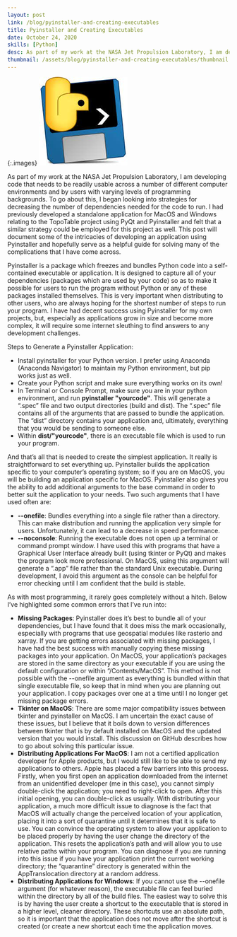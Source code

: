```yaml
---
layout: post
link: /blog/pyinstaller-and-creating-executables
title: Pyinstaller and Creating Executables
date: October 24, 2020
skills: [Python]
desc: As part of my work at the NASA Jet Propulsion Laboratory, I am developing code that needs to be readily usable across a number of different computer environments and by users with varying levels of programming backgrounds.
thumbnail: /assets/blog/pyinstaller-and-creating-executables/thumbnail.jpg
---
```


{:.images}
![Pyinstaller](/assets/blog/pyinstaller-and-creating-executables/thumbnail.jpg)

As part of my work at the NASA Jet Propulsion Laboratory, I am developing code that needs to be readily usable across a number of different computer environments and by users with varying levels of programming backgrounds. To go about this, I began looking into strategies for decreasing the number of dependencies needed for the code to run. I had previously developed a standalone application for MacOS and Windows relating to the TopoTable project using PyQt and Pyinstaller and felt that a similar strategy could be employed for this project as well. This post will document some of the intricacies of developing an application using Pyinstaller and hopefully serve as a helpful guide for solving many of the complications that I have come across.

Pyinstaller is a package which freezes and bundles Python code into a self-contained executable or application. It is designed to capture all of your dependencies (packages which are used by your code) so as to make it possible for users to run the program without Python or any of these packages installed themselves. This is very important when distributing to other users, who are always hoping for the shortest number of steps to run your program. I have had decent success using Pyinstaller for my own projects, but, especially as applications grow in size and become more complex, it will require some internet sleuthing to find answers to any development challenges.

Steps to Generate a Pyinstaller Application:
- Install pyinstaller for your Python version. I prefer using Anaconda (Anaconda Navigator) to maintain my Python environment, but pip works just as well.
- Create your Python script and make sure everything works on its own!
- In Terminal or Console Prompt, make sure you are in your python environment, and run **pyinstaller "yourcode"**. This will generate a “.spec” file and two output directories (build and dist). The “.spec” file contains all of the arguments that are passed to bundle the application. The “dist” directory contains your application and, ultimately, everything that you would be sending to someone else.
- Within **dist/"yourcode"**, there is an executable file which is used to run your program.

And that’s all that is needed to create the simplest application. It really is straightforward to set everything up. Pyinstaller builds the application specific to your computer’s operating system; so if you are on MacOS, you will be building an application specific for MacOS. Pyinstaller also gives you the ability to add additional arguments to the base command in order to better suit the application to your needs. Two such arguments that I have used often are:

- **\--onefile**: Bundles everything into a single file rather than a directory. This can make distribution and running the application very simple for users. Unfortunately, it can lead to a decrease in speed performance.
- **\--noconsole**: Running the executable does not open up a terminal or command prompt window. I have used this with programs that have a Graphical User Interface already built (using tkinter or PyQt) and makes the program look more professional. On MacOS, using this argument will generate a “.app” file rather than the standard Unix executable. During development, I avoid this argument as the console can be helpful for error checking until I am confident that the build is stable.

As with most programming, it rarely goes completely without a hitch. Below I’ve highlighted some common errors that I’ve run into:

- **Missing Packages**: Pyinstaller does it’s best to bundle all of your dependencies, but I have found that it does miss the mark occasionally, especially with programs that use geospatial modules like rasterio and xarray. If you are getting errors associated with missing packages, I have had the best success with manually copying these missing packages into your application. On MacOS, your application’s packages are stored in the same directory as your executable if you are using the default configuration or within “/Contents/MacOS”. This method is not possible with the --onefile argument as everything is bundled within that single executable file, so keep that in mind when you are planning out your application. I copy packages over one at a time until I no longer get missing package errors.
- **Tkinter on MacOS**: There are some major compatibility issues between tkinter and pyinstaller on MacOS. I am uncertain the exact cause of these issues, but I believe that it boils down to version differences between tkinter that is by default installed on MacOS and the updated version that you would install. This discussion on GitHub describes how to go about solving this particular issue.
- **Distributing Applications For MacOS**: I am not a certified application developer for Apple products, but I would still like to be able to send my applications to others. Apple has placed a few barriers into this process. Firstly, when you first open an application downloaded from the internet from an unidentified developer (me in this case), you cannot simply double-click the application; you need to right-click to open. After this initial opening, you can double-click as usually. With distributing your application, a much more difficult issue to diagnose is the fact that MacOS will actually change the perceived location of your application, placing it into a sort of quarantine until it determines that it is safe to use. You can convince the operating system to allow your application to be placed properly by having the user change the directory of the application. This resets the application’s path and will allow you to use relative paths within your program. You can diagnose if you are running into this issue if you have your application print the current working directory; the “quarantine” directory is generated within the AppTranslocation directory at a random address.
- **Distributing Applications for Windows**: If you cannot use the --onefile argument (for whatever reason), the executable file can feel buried within the directory by all of the build files. The easiest way to solve this is by having the user create a shortcut to the executable that is stored in a higher level, cleaner directory. These shortcuts use an absolute path, so it is important that the application does not move after the shortcut is created (or create a new shortcut each time the application moves.
